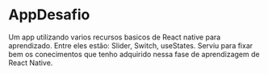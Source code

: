 # AppDesafio

Um app utilizando varios recursos basicos de React native para aprendizado. Entre eles estão: Slider, Switch, useStates. Serviu para fixar bem os conecimentos que tenho adquirido nessa fase de aprendizagem de React Native.
